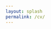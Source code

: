 ```yaml
---
layout: splash
permalink: /cv/
---
```


<object data="{{ site.url }}{{ site.baseurl }}/assets/pdfs/varley_cv.pdf" width="1000" height="1000" type="application/pdf"></object>
